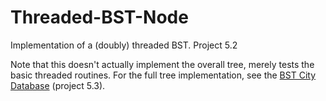 # Threaded-BST-Node
Implementation of a (doubly) threaded BST. Project 5.2

Note that this doesn't actually implement the overall tree, merely tests the basic threaded routines. For the full tree implementation, see the [BST City Database](../../../BST-City-Database) (project 5.3).
